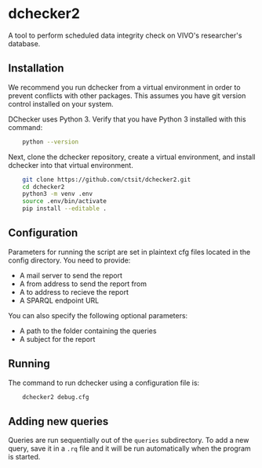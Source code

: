 # dchecker2

A tool to perform scheduled data integrity check on VIVO's researcher's database.

## Installation

We recommend you run dchecker from a virtual environment in order to prevent
conflicts with other packages. This assumes you have git version control
installed on your system.

DChecker uses Python 3. Verify that you have Python 3 installed with this
command:

```sh
    python --version
```

Next, clone the dchecker repository, create a virtual environment, and install
dchecker into that virtual environment.

```sh
    git clone https://github.com/ctsit/dchecker2.git
    cd dchecker2
    python3 -m venv .env
    source .env/bin/activate
    pip install --editable .
```

## Configuration

Parameters for running the script are set in plaintext cfg files located in the
config directory. You need to provide:

+ A mail server to send the report
+ A from address to send the report from
+ A to address to recieve the report
+ A SPARQL endpoint URL

You can also specify the following optional parameters:

+ A path to the folder containing the queries
+ A subject for the report

## Running

The command to run dchecker using a configuration file is:

  ```sh
      dchecker2 debug.cfg
  ```

## Adding new queries

Queries are run sequentially out of the `queries` subdirectory. To add a new
query, save it in a `.rq` file and it will be run automatically when the
program is started.

